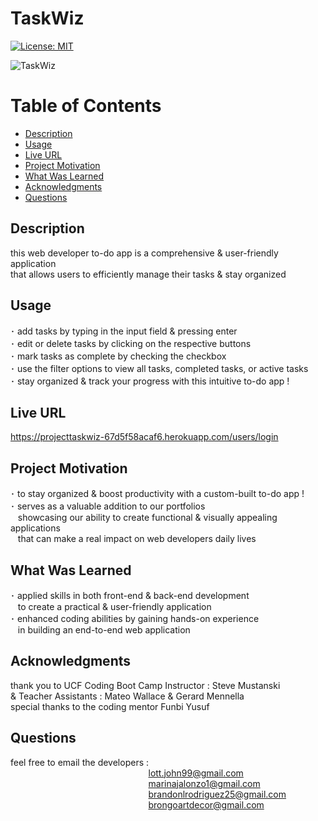   # TaskWiz

  [![License: MIT](https://img.shields.io/badge/License-MIT-yellow.svg)](https://opensource.org/licenses/MIT)

  ![TaskWiz](https://github.com/MarinaA01/taskwiz/assets/143395934/27e0e337-d32a-4566-a01b-1316b7b15617)

  # Table of Contents

  * [Description](#description)
  * [Usage](#usage)
  * [Live URL](#live-url)
  * [Project Motivation](#project-motivation)
  * [What Was Learned](#what-was-learned)
  * [Acknowledgments](#acknowledgments)
  * [Questions](#questions)
  
  ## Description

  this web developer to-do app is a comprehensive & user-friendly application <br>
  that allows users to efficiently manage their tasks & stay organized 
  
  ## Usage 

  ･ add tasks by typing in the input field & pressing enter <br>
  ･ edit or delete tasks by clicking on the respective buttons <br>
  ･ mark tasks as complete by checking the checkbox <br>
  ･ use the filter options to view all tasks, completed tasks, or active tasks <br>
  ･ stay organized & track your progress with this intuitive to-do app !

  ## Live URL 

  https://projecttaskwiz-67d5f58acaf6.herokuapp.com/users/login

  ## Project Motivation

  ･ to stay organized & boost productivity with a custom-built to-do app ! <br>
  ･ serves as a valuable addition to our portfolios <br>
  &nbsp;&nbsp;&nbsp;showcasing our ability to create functional & visually appealing applications <br>
  &nbsp;&nbsp;&nbsp;that can make a real impact on web developers daily lives
    
  ## What Was Learned

  ･ applied skills in both front-end & back-end development <br>
 &nbsp;&nbsp;&nbsp;to create a practical & user-friendly application <br>
  ･ enhanced coding abilities by gaining hands-on experience <br>
 &nbsp;&nbsp;&nbsp;in building an end-to-end web application

  ## Acknowledgments

  thank you to UCF Coding Boot Camp Instructor : Steve Mustanski <br>
  & Teacher Assistants : Mateo Wallace & Gerard Mennella <br>
  special thanks to the coding mentor Funbi Yusuf

  ## Questions

  feel free to email the developers : <br>
  &nbsp;&nbsp;&nbsp;&nbsp;&nbsp;&nbsp;&nbsp;&nbsp;&nbsp;&nbsp;&nbsp;&nbsp;&nbsp;&nbsp;&nbsp;&nbsp;&nbsp;&nbsp;&nbsp;&nbsp;&nbsp;&nbsp;&nbsp;&nbsp;&nbsp;&nbsp;&nbsp;&nbsp;&nbsp;&nbsp;&nbsp;&nbsp;&nbsp;&nbsp;&nbsp;&nbsp;&nbsp;&nbsp;&nbsp;&nbsp;&nbsp;&nbsp;&nbsp;&nbsp;&nbsp;&nbsp;&nbsp;&nbsp;&nbsp;&nbsp;&nbsp;&nbsp;&nbsp;&nbsp;&nbsp;&nbsp;lott.john99@gmail.com <br>
  &nbsp;&nbsp;&nbsp;&nbsp;&nbsp;&nbsp;&nbsp;&nbsp;&nbsp;&nbsp;&nbsp;&nbsp;&nbsp;&nbsp;&nbsp;&nbsp;&nbsp;&nbsp;&nbsp;&nbsp;&nbsp;&nbsp;&nbsp;&nbsp;&nbsp;&nbsp;&nbsp;&nbsp;&nbsp;&nbsp;&nbsp;&nbsp;&nbsp;&nbsp;&nbsp;&nbsp;&nbsp;&nbsp;&nbsp;&nbsp;&nbsp;&nbsp;&nbsp;&nbsp;&nbsp;&nbsp;&nbsp;&nbsp;&nbsp;&nbsp;&nbsp;&nbsp;&nbsp;&nbsp;&nbsp;&nbsp;marinajalonzo1@gmail.com <br>
  &nbsp;&nbsp;&nbsp;&nbsp;&nbsp;&nbsp;&nbsp;&nbsp;&nbsp;&nbsp;&nbsp;&nbsp;&nbsp;&nbsp;&nbsp;&nbsp;&nbsp;&nbsp;&nbsp;&nbsp;&nbsp;&nbsp;&nbsp;&nbsp;&nbsp;&nbsp;&nbsp;&nbsp;&nbsp;&nbsp;&nbsp;&nbsp;&nbsp;&nbsp;&nbsp;&nbsp;&nbsp;&nbsp;&nbsp;&nbsp;&nbsp;&nbsp;&nbsp;&nbsp;&nbsp;&nbsp;&nbsp;&nbsp;&nbsp;&nbsp;&nbsp;&nbsp;&nbsp;&nbsp;&nbsp;&nbsp;brandonlrodriguez25@gmail.com <br>
  &nbsp;&nbsp;&nbsp;&nbsp;&nbsp;&nbsp;&nbsp;&nbsp;&nbsp;&nbsp;&nbsp;&nbsp;&nbsp;&nbsp;&nbsp;&nbsp;&nbsp;&nbsp;&nbsp;&nbsp;&nbsp;&nbsp;&nbsp;&nbsp;&nbsp;&nbsp;&nbsp;&nbsp;&nbsp;&nbsp;&nbsp;&nbsp;&nbsp;&nbsp;&nbsp;&nbsp;&nbsp;&nbsp;&nbsp;&nbsp;&nbsp;&nbsp;&nbsp;&nbsp;&nbsp;&nbsp;&nbsp;&nbsp;&nbsp;&nbsp;&nbsp;&nbsp;&nbsp;&nbsp;&nbsp;&nbsp;brongoartdecor@gmail.com
